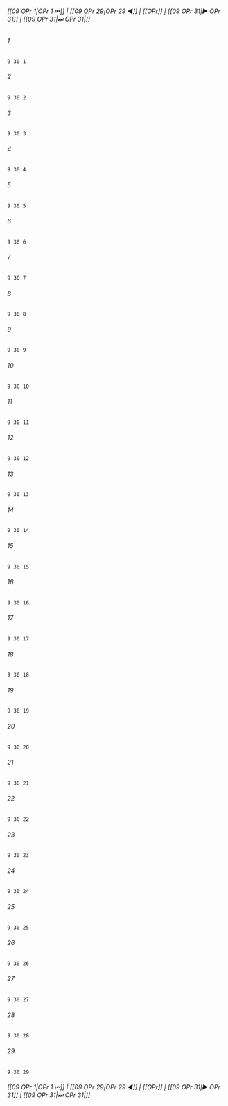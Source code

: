 
###### [[09 OPr 1|OPr 1 ⏮]] | [[09 OPr 29|OPr 29 ◀]] | [[OPr]] | [[09 OPr 31|▶ OPr 31]] | [[09 OPr 31|⏭ OPr 31|]]

###### 1
``` verse
9 30 1 
```
###### 2
``` verse
9 30 2 
```
###### 3
``` verse
9 30 3 
```
###### 4
``` verse
9 30 4 
```
###### 5
``` verse
9 30 5 
```
###### 6
``` verse
9 30 6 
```
###### 7
``` verse
9 30 7 
```
###### 8
``` verse
9 30 8 
```
###### 9
``` verse
9 30 9 
```
###### 10
``` verse
9 30 10 
```
###### 11
``` verse
9 30 11 
```
###### 12
``` verse
9 30 12 
```
###### 13
``` verse
9 30 13 
```
###### 14
``` verse
9 30 14 
```
###### 15
``` verse
9 30 15 
```
###### 16
``` verse
9 30 16 
```
###### 17
``` verse
9 30 17 
```
###### 18
``` verse
9 30 18 
```
###### 19
``` verse
9 30 19 
```
###### 20
``` verse
9 30 20 
```
###### 21
``` verse
9 30 21 
```
###### 22
``` verse
9 30 22 
```
###### 23
``` verse
9 30 23 
```
###### 24
``` verse
9 30 24 
```
###### 25
``` verse
9 30 25 
```
###### 26
``` verse
9 30 26 
```
###### 27
``` verse
9 30 27 
```
###### 28
``` verse
9 30 28 
```
###### 29
``` verse
9 30 29 
```

###### [[09 OPr 1|OPr 1 ⏮]] | [[09 OPr 29|OPr 29 ◀]] | [[OPr]] | [[09 OPr 31|▶ OPr 31]] | [[09 OPr 31|⏭ OPr 31|]]

